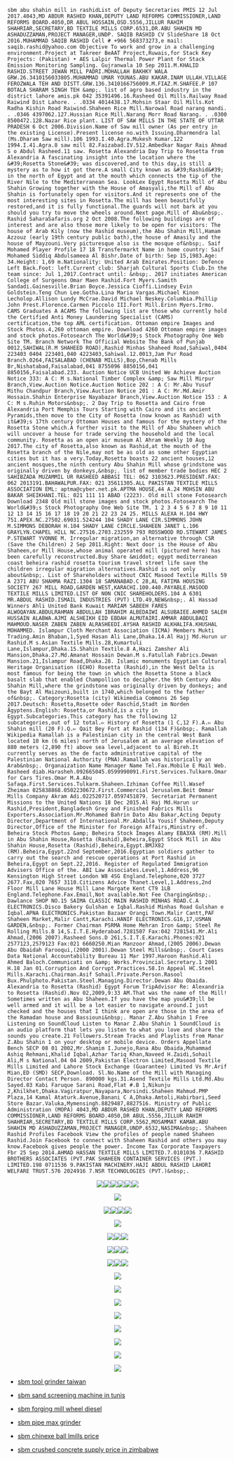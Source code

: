 
```
sbm abu shahin mill in rashidList of Deputy Secretaries PMIS 12 Jul 2017.4043,MD ABDUR RASHED KHAN,DEPUTY LAND REFORMS COMMISSIONER,LAND REFORMS BOARD.4050,DR ABUL HOSSAIN,OSD.5556,JILLUR RAHIM SHAHRIAR,SECRETARY,BD TEXTILE MILLS CORP.6531,DR.ABU SHAHIN MD ASHADUZZAMAN,PROJECT MANAGER,UNDP. SAQIB RASHID CV SlideShare 18 Oct 2016.MUHAMMAD SAQIB RASHID Cell # +966 568373273,e mail: saqib.rashid@yahoo.com Objective To work and grow in a challenging environment.Project at Takreer BeAAT Project,Ruwais,for Stack Key Projects: (Pakistan) • AES Lalpir Thermal Power Plant for Stack Emission Monitoring Sampling. Gujranwala 10 Sep 2011.M.KHALID RASHID.STREET JEWAN MILL PADRI.MOHALLAH BAKHKY WALA GRW.26.3410156033805.MUHAMMAD UMAR YOUNAS.ABU KAKAR.INAM ULLAH.VILLAGE FEROZWALA TEH AND DISTT.GRW.136.3410166756009.M.FIAZ.M.SHAFEE.P 107 BOTALA SHARAM SINGH TEH &amp;. list of agro based industry in the district lahore amis.pk 042 35391496.16.Rasheed Oil Mills.Railway Road Raiwind Dist Lahore. . .0334 4014438.17.Mohsin Staar Oil Mills.Kot Radha Kishin Road Raiwind.Shaheen Rice Mill.Narowal Road narang mandi. . .0346 4397062.127.Hussian Rice Mill.Narang Morr Road Narang. . .0300 8500472.128.Nazar Rice plant. LIST OF SAW MILLS IN THE STATE OF UTTAR PRADESH 6 Oct 2006.Division.Name of Saw mill owner (As per entry in the existing License).Present license no.with Issuing.Dharmendra lal (Ms.Dharam Saw mill).106 1993.I.40.Agra.Mukesh Kumar.122 1994.I.41.Agra.8 saw mill 82.Faizabad.IV.512.Ambedkar Nagar Rais Ahmad S o Abdul Rasheed.11 saw. Rosetta Alexandria Day Trip to Rosetta from Alexandria A fascinating insight into the location where the &#39;Rosetta Stone&#39; was discovered,and to this day,is still a mystery as to how it got there.A small City known as &#39;Rashid&#39; in the north of Egypt and at the mouth which connects the tip of the River Nile to the Mediterranean Sea. LookLex Egypt Rosetta Mill of Abu Shahin Growing together with the House of Amasyali,the Mill of Abu Shahin is fortunately open for visitors.And it represents one of the most interesting sites in Rosetta.The mill has been beautifully restored,and it is fully functional.The guards will not bark at you should you try to move the wheels around.Next page.Mill of Abu&nbsp;. Rashid SaharaSafaris.org 2 Oct 2008.The following buildings are of interest and are also those more likely to be open for visitors: The house of Arab Kily (now the Rashid museum),the Abu Shahin Mill,Hamam Azzouz (early 19th century public bath),the house of Amasily and the house of Mayzouni.Very picturesque also is the mosque of&nbsp;. Saif Mohamed Player Profile 17 18 Transfermarkt Name in home country: Saif Mohamed Siddiq Abdulsameea Al Bishr.Date of birth: Sep 15,1983.Age: 34.Height: 1,69 m.Nationality: United Arab Emirates.Position: Defence Left Back.Foot: left.Current club: Sharjah Cultural Sports Club.In the team since: Jul 1,2017.Contract until: &nbsp;. 2017 initiates American College of Surgeons Omar Maen Rashid.Fort Myers.Samith Sandadi.Gainesville.Brian Boyce.Jessica Cioffi.Lindsey Evin Goldstein.Teng Chun Lee.Gotha.Lina Maria Vargas.Michael Kinon Lecholop.Allison Lundy McCrae.David Michael Neskey.Columbia.Phillip John Prest.Florence.Carmen Piccolo III.Fort Mill.Erinn Myers.Irmo. CAMS Graduates A ACAMS The following list are those who currently hold the Certified Anti Money Laundering Specialist (CAMS) certification,the top AML certification. Ottoman empire Images and Stock Photos.4,260 ottoman empire. Download 4260 Ottoman empire images and stock photos.Fotosearch The World&#39;s Stock Photography One Web Site TM. Branch Network The Official Website The Bank of Punjab 0012,SAHIWAL(R.M SHAHEED ROAD),Rashid Minhas Shaheed Road,Sahiwal,0404 223403 0404 223401,040 4223403,Sahiwal.12.0013,Jam Pur Road Branch.0264,FAISALABAD (CHENAB MILLS),Bop,Chenab Mills Br,Nishatabad,Faisalabad,041 8755096 8850156,041 8850156,Faisalabad.233. Auction Notice UCB United We Achieve Auction Notice 333: A C: M s.National Timber Complex &amp; Saw Mill Mirpur Branch,View.Auction Notice.Auction Notice 202 : A C: Mr.Abu Yusuf Mithu Chandpur Branch,View.Auction Notice 201 : A C: Mr.Md.Amir Hossain.Shahin Enterprise Nayabazar Branch,View.Auction Notice 153 : A C: M s.Ruhin Motors&nbsp;. 2 Day Trip to Rosetta and Cairo from Alexandria Port Memphis Tours Starting with Cairo and its ancient Pyramids,then move to the City of Rosetta (now known as Rashid) with it&#39;s 17th century Ottoman Houses and famous for the mystery of the Rosetta Stone which.A further visit to the Mill of Abu Shaheen which will uncover a house for trade serving the household and the local community. Rosetta as an open air museum Al Ahram Weekly 10 Aug 2017.The city of Rosetta,also known as Rashid,at the mouth of the Rosetta branch of the Nile,may not be as old as some other Egyptian cities but it has a very.Today,Rosetta boasts 22 ancient houses,12 ancient mosques,the ninth century Abu Shahin Mill whose grindstone was originally driven by donkeys,&nbsp;. list of member trade bodies HEC 2 SAHIBZADA MUZAMMIL UR RASHEED ABBASI TEL: 062 3103623.PRESIDENT.FAX: 062 2013191.BAHAWALPUR.FAX: 021 35611305.ALL PAKISTAN TEXTILE MILLS ASSOCIATION EML: aptma@cyber.net.pk.APTMA HOUSE,44 A.24 MOHSIN ABU BAKAR SHEIKHANI.TEL: 021 111 11 ABAD (2223). Old mill stone Fotosearch Download 2348 Old mill stone images and stock photos.Fotosearch The World&#39;s Stock Photography One Web Site TM. 1 2 3 4 5 6 7 8 9 10 11 12 13 14 15 16 17 18 19 20 21 22 23 24 25. MILLS ALEXA H.104 HWY 751.APEX.NC.27502.69031.524244 104 SHADY LANE CIR.SIMMONS JOHN M.SIMMONS DEBORAH H.104 SHADY LANE CIRCLE.SHAHEEN JANET L.106 GRAYLYN.CHAPEL HILL NC.27516.2703.232559 793 ROSSWOOD RD.STEWART JAMES P.STEWART YVONNE M. Irregular migration,an alternative through CSR (Save the Children) 2 Sep 2011.Right: Next door is the House of Abu Shaheen,or Mill House,whose animal operated mill (pictured here) has been carefully reconstructed.Buy Share &middot; egypt mediterranean coast beheira rashid rosetta tourism travel street life save the children irregular migration alternatives.Rashid is not only about&nbsp;. List of Shareholders without CNIC Masood Textile Mills 59 A 2371 ABU SHAHMA RAZI.1304 18 SAMANABAD.C 28,AL FATIMA HOUSING SOCIETY 267 MILL ROAD,GARDEN WEST,KARACHI.100.440.PAYABLE.MASOOD TEXTILE MILLS LIMITED.LIST OF NON CNIC SHAREHOLDERS.104 A 6301 MR.ABDUL RASHID.ISMAIL INDUSTRIES (PVT) LTD.49,NEW&nbsp;. Al Hassad Winners Ahli United Bank Kuwait MARIAM SABEEH FARES ALWOQAYAN.ABDULRAHMAN ABDULLAH IBRAHIM ALBEDAIWI ALSUBAIEE.AHMED SALEH HUSSAIN ALABWA.AJMI ALSHEIKH EID EBDAH ALMUTAIRI.AMMAR ABDULBAQI MAHMOUD.NASER ZABEN ZABEN ALRASHEEDI.AYSHA RASHID ALKHALIFA.KHUSHAL MOHAMMED. Islampur Cloth Merchant Association (ICMA) Members Mukti Trading.Amin Bhaban,1,Syed Hasan Ali Lane,Dhaka.14.Al Hajj Md.Hurun ur Rashid.M s.Asian Textile Mills.28,Kumartuli Lane,Islampur,Dhaka.15.Shahin Textile.8 A,Hazi Zamsher Ali Mansion,Dhaka.27.Md.Amanat Hossain Dewan.M s.Fatullah Fabrics.Dewan Mansion.21,Islampur Road,Dhaka.28. Islamic monuments Egyptian Cultural Heritage Organisation (ECHO) Rosetta (Rashid),in the West Delta is most famous for being the town in which the Rosetta Stone a black basalt slab that enabled Champollion to decipher.the 9th Century Abu Shahin Mill,where the grindstone was originally driven by donkeys; and the Bayt Al Maizouni,built in 1740,which belonged to the father of&nbsp;. Category:Rosetta (city) Wikimedia Commons 26 Sep 2017.Deutsch: Rosetta,Rosette oder Raschīd,Stadt im Norden Ägyptens.English: Rosetta,or Rashīd,is a city in Egypt.Subcategories.This category has the following 12 subcategories,out of 12 total.▻ History of Rosetta (1 C,12 F).A.▻ Abu Shahin mill (20 F).Q.▻ Qait Bey Fort at Rashid (134 F)&nbsp;. Ramallah Wikipedia Ramallah is a Palestinian city in the central West Bank located 10 km (6 miles) north of Jerusalem at an average elevation of 880 meters (2,890 ft) above sea level,adjacent to al Bireh.It currently serves as the de facto administrative capital of the Palestinian National Authority (PNA).Ramallah was historically an Arab&nbsp;. Organaization Name Manager Name Tel.Fax.Mobile E Mail Web. Rasheed diab.Harasheh.092665045.0599990091.First.Services.Tulkarm.Omar for Cars Tires.Omar M.A.Abu Safaqa.First.Services.Tulkarm.Shaheen.Izhiman Coffee Mill.Wasef Zheiman 025838868.0502230672.First.Commercial Jerusalem.Beit Ommar Mills Company Akram Adi.022520717.0597451879. Secretariat Permanent Missions to the United Nations 18 Dec 2015.Al Haj Md.Harun ur Rashid,President,Bangladesh Grey and Finished Fabrics Mills Exporters.Association.Mr.Mohamed Bahrin Dato Abu Bakar,Acting Deputy Director,Department of International.Mr.Abdalla Yousif Shaheen,Deputy Director,Office of the Minister for Foreign Affairs,Ministry of. Beheira Stock Photos &amp; Beheira Stock Images Alamy EBA3XA (RM).Mill in Abu Shahin House,Rosetta (Rashid),Beheira,Egypt Stock Mill in Abu Shahin House,Rosetta (Rashid),Beheira,Egypt.BMJX82 (RM).Beheira,Egypt.22nd September,2016.Egyptian soldiers gather to carry out the search and rescue operations at Port Rashid in Beheira,Egypt on Sept.22,2016. Register of Regulated Immigration Advisers Office of the. ABI Law Associates.Level,1.Address,96 Kensington High Street London W8 4SG England.Telephone,020 3727 2677.Fax,020 7657 3110.Citizens Advice Thanet.Level,1.Address,2nd Floor Mill Lane House Mill Lane Margate Kent CT9 1LB England.Telephone.Fax.Email,Not available.Not Fee Charging&nbsp;. Dawlance SHOP NO.15 SAIMA CLASSIC MAIN RASHID MINHAS ROAD.C.A ELECTRONICS.Disco Bakery Gulshan e Iqbal.Rashid Minhas Road Gulshan e Iqbal.APNA ELECTRONICS.Pakistan Bazaar Orangi Town.Malir Cantt,PAF Shaheen Market,Malir Cantt,Karachi.HANIF ELECTRONICS.G16,17,USMAN GARDEN,&nbsp;. Former Chairman PSRMA Home Mehran Iron &amp; Steel Re Rolling Mills.B 14,S.I.T.E.Hyderabad.7281507 Fax:042 7281541.Mr.Ali Ahmad,(2006 2007).Rasheed Sons.D 261,S.I.T.E.Karachi.Phones:021 2577123,2579123 Fax:021 6660250.Mian Manzoor Ahmad,(2005 2006).Dewan Abu Obaidah Farooqui,(2000 2001).Dewan Steel Mills&nbsp;. Court Cases Data National Accountability Bureau 11 Mar 1997.Haroon Rashid.Ali Ahmed Baloch.Communicati on &amp; Works.Provincial.Secretary.1 2001 H.18 Jan 01.Corruption And Corrupt.Practices.58.In Appeal HC.Steel Mills.Karachi.Chairman.Asif Sohail.Private.Person.Rasool Bux.Phulphoto.Pakistan.Steel.Managing.Director.Dewan Abu Obaida. Alexandria to Rosetta (Rashid) Egypt Forum TripAdvisor Re: Alexandria to Rosetta (Rashid).Nov 02,2009,9:33 AM.That was the name of the Mill! Sometimes written as Abu Shaheen.If you have the map you&#39;ll be well armed and it will be a lot easier to navigate around.I just checked and the houses that I think are open are those in the area of the Ramadan house and Bassiouni&nbsp;. Manar Z.Abu Shahin 1 Free Listening on SoundCloud Listen to Manar Z.Abu Shahin 1 SoundCloud is an audio platform that lets you listen to what you love and share the sounds you create.21 Followers.Stream Tracks and Playlists from Manar Z.Abu Shahin 1 on your desktop or mobile device. Orders Appellate Bench SECP 08 01 2002,Mr.Shamim I.Junejo,Rana Abu Obaida,Muhammad Ashiq Rehmani,Khalid Iqbal,Azhar Tariq Khan,Naveed H.Zaidi,Sohail Ali,M s National.04 04 2009,Pakistan Electron Limited,Masood Textile Mills Limited and Lahore Stock Exchange (Guarantee) Limited Vs Mr.Arif Mian,ED (SMD) SECP,Download. Sl.No.Name of the Mill with Managing Director Contact Person. 890000 kgs.31.Asend Textile Mills Ltd.Md.Abu Sayed.03 Kabi Faruque Sarani Road,Flat #.B 1,Nikunju 2,Khilkhet,Dhaka.Vagiratpur,Nayapara,Norsindi.Shaheen Mahmud.PMP Plaza,14 Kamal Ataturk.Avenue,Banani C A,Dhaka.Amtoli,Habirbari,Seed Store Bazar.Valuka,Mymensingh.8829487,8827516. Ministry of Public Administration (MOPA) 4043,MD ABDUR RASHED KHAN,DEPUTY LAND REFORMS COMMISSIONER,LAND REFORMS BOARD.4050,DR ABUL.5556,JILLUR RAHIM SHAHRIAR,SECRETARY,BD TEXTILE MILLS CORP.5562,MOSAMMAT KAMAR.ABU SHAHIN MD ASHADUZZAMAN,PROJECT MANAGER,UNDP.6532,NASIMA&nbsp;. Shaheen Rashid Profiles Facebook View the profiles of people named Shaheen Rashid.Join Facebook to connect with Shaheen Rashid and others you may know.Facebook gives people the power. Income Tax Corporate Taxpayers Fbr 25 Sep 2014.AHMAD HASSAN TEXTILE MILLS LIMITED.7.0101036 7.RASHID BROTHERS ASSOCIATES (PVT.PAK SHAHEEN CONTAINER SERVICES (PVT.) LIMITED.198 0711536 9.PAKISTAN MACHINERY.HAJI ABDUL RASHID LAHORI WELFARE TRUST.576 2024916 7.NSR TECHNOLOGIES (PVT.)&nbsp;. 
```

<div align="center">
  
<a rel="nofollow" href="https://m.shibang-china.com?f=github&k=sbm+abu+shahin+mill+in+rashid"><img src="https://static.shibang-china.com/en/l.png"></a><img src="https://static.shibang-china.com/en/hw.png"><a rel="nofollow" href="https://m.shibang-china.com/product/?f=github&k=sbm+abu+shahin+mill+in+rashid"><img src="https://static.shibang-china.com/en/p.png"></a><a rel="nofollow" href="https://m.shibang-china.com/cases/?f=github&k=sbm+abu+shahin+mill+in+rashid"><img src="https://static.shibang-china.com/en/c.png"></a><a rel="nofollow" href="https://m.shibang-china.com/news/?f=github&k=sbm+abu+shahin+mill+in+rashid"><img src="https://static.shibang-china.com/en/n.png"></a><a rel="nofollow" href="https://m.shibang-china.com?f=github&k=sbm+abu+shahin+mill+in+rashid"><img src="https://static.shibang-china.com/en/m.png"></a>

<a rel="nofollow" href="https://m.shibang-china.com/product/?f=github&k=sbm+abu+shahin+mill+in+rashid"><img src="https://static.shibang-china.com/en/b.jpg"></a>
  
<a rel="nofollow" href="https://m.shibang-china.com/solution-aggregate.html?f=github&k=sbm+abu+shahin+mill+in+rashid"><img src="https://static.shibang-china.com/en/a.jpg"></a><a rel="nofollow" href="https://m.shibang-china.com/solution-mine.html?f=github&k=sbm+abu+shahin+mill+in+rashid"><img src="https://static.shibang-china.com/en/m.jpg"></a><a rel="nofollow" href="https://m.shibang-china.com/solution-mill.html?f=github&k=sbm+abu+shahin+mill+in+rashid"><img src="https://static.shibang-china.com/en/g.jpg"></a><a rel="nofollow" href="https://m.shibang-china.com/solution-epc.html?f=github&k=sbm+abu+shahin+mill+in+rashid"><img src="https://static.shibang-china.com/en/e.jpg"></a>

<a rel="nofollow" href="https://m.shibang-china.com/product/?f=github&k=sbm+abu+shahin+mill+in+rashid"><img src="https://static.shibang-china.com/en/a-p.png"></a>

<a rel="nofollow" href="https://m.shibang-china.com/product/crusher/c6x.html?f=github&k=sbm+abu+shahin+mill+in+rashid"><img src="https://static.shibang-china.com/en/j.jpg"></a><a rel="nofollow" href="https://m.shibang-china.com/product/crusher/ci5x.html?f=github&k=sbm+abu+shahin+mill+in+rashid"><img src="https://static.shibang-china.com/en/i.jpg"></a><a rel="nofollow" href="https://m.shibang-china.com/product/crusher/hst.html?f=github&k=sbm+abu+shahin+mill+in+rashid"><img src="https://static.shibang-china.com/en/c.jpg"></a>

<a rel="nofollow" href="https://m.shibang-china.com/product/mill/mtw.html?f=github&k=sbm+abu+shahin+mill+in+rashid"><img src="https://static.shibang-china.com/en/mtw.jpg"></a><a rel="nofollow" href="https://m.shibang-china.com/product/mill/scm.html?f=github&k=sbm+abu+shahin+mill+in+rashid"><img src="https://static.shibang-china.com/en/scm.jpg"></a><a rel="nofollow" href="https://m.shibang-china.com/product/mill/lm.html?f=github&k=sbm+abu+shahin+mill+in+rashid"><img src="https://static.shibang-china.com/en/lm.jpg"></a>

<a rel="nofollow" href="https://m.shibang-china.com/product/sand/vsi6x.html?f=github&k=sbm+abu+shahin+mill+in+rashid"><img src="https://static.shibang-china.com/en/6x.jpg"></a><a rel="nofollow" href="https://m.shibang-china.com/product/sand/vu.html?f=github&k=sbm+abu+shahin+mill+in+rashid"><img src="https://static.shibang-china.com/en/vu.jpg"></a><a rel="nofollow" href="https://m.shibang-china.com/product/mobile/klun.html?f=github&k=sbm+abu+shahin+mill+in+rashid"><img src="https://static.shibang-china.com/en/k.jpg"></a>

<a rel="nofollow" href="https://m.shibang-china.com/cases/?f=github&k=sbm+abu+shahin+mill+in+rashid"><img src="https://static.shibang-china.com/en/case.png"></a>

<a rel="nofollow" href="https://m.shibang-china.com/cases/aggregate/202.html?f=github&k=sbm+abu+shahin+mill+in+rashid"><img src="https://static.shibang-china.com/en/c-1.jpg"></a>

<a rel="nofollow" href="https://m.shibang-china.com/cases/aggregate/203.html?f=github&k=sbm+abu+shahin+mill+in+rashid"><img src="https://static.shibang-china.com/en/c-2.jpg"></a>

<a rel="nofollow" href="https://m.shibang-china.com/cases/mill/123.html?f=github&k=sbm+abu+shahin+mill+in+rashid"><img src="https://static.shibang-china.com/en/c-3.jpg"></a>

<a rel="nofollow" href="https://m.shibang-china.com/contact_us.html?f=github&k=sbm+abu+shahin+mill+in+rashid"><img src="https://static.shibang-china.com/en/contact.png"></a>

<a rel="nofollow" href="https://swt.shibang-china.com/?f=github&k=sbm+abu+shahin+mill+in+rashid"><img src="https://static.shibang-china.com/en/chat.png"></a>

<a rel="nofollow" href="https://whatsapp.shibangsoft.com/WhatsApp.php?f=github&k=sbm+abu+shahin+mill+in+rashid"><img src="https://static.shibang-china.com/en/whatsapp.png"></a>

<a rel="nofollow" href="https://m.shibang-china.com/?f=github&k=sbm+abu+shahin+mill+in+rashid"><img src="https://static.shibang-china.com/en/website.png"></a>

</div>


* [sbm tool grinder taiwan](sbm%20tool%20grinder%20taiwan.md)

* [sbm sand screening machine in tunis](sbm%20sand%20screening%20machine%20in%20tunis.md)

* [sbm forging mill wheel diesel](sbm%20forging%20mill%20wheel%20diesel.md)

* [sbm pipe max grinder](sbm%20pipe%20max%20grinder.md)

* [sbm chinexe ball lmills price](sbm%20chinexe%20ball%20lmills%20price.md)

* [sbm crushed concrete supply price in zimbabwe](sbm%20crushed%20concrete%20supply%20price%20in%20zimbabwe.md)